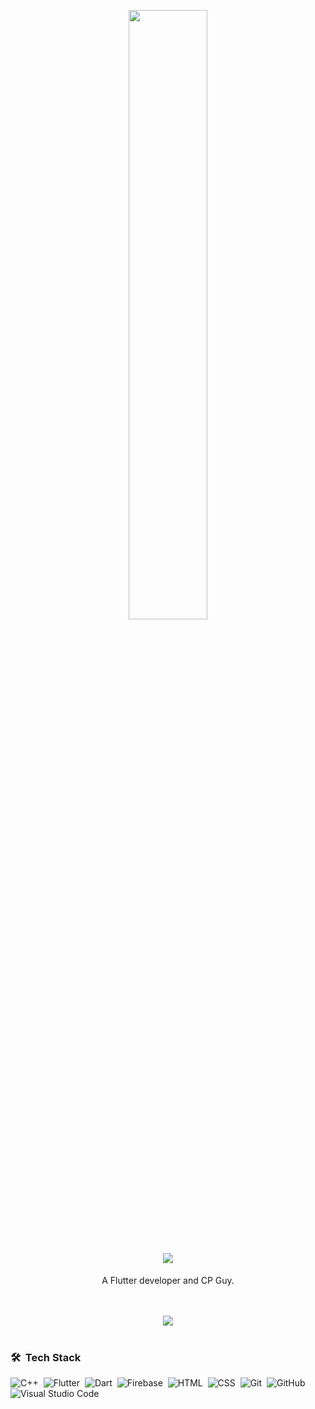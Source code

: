 <p align="center"><img src="https://user-images.githubusercontent.com/85285176/221434375-cb5ebb63-acae-4bca-9543-d7e93020f862.png" width="50%"></p>

<h1 align="center">
  <a href="https://github.com/DenverCoder1/readme-typing-svg"><img src="https://readme-typing-svg.herokuapp.com?font=Time+New+Roman&color=cyan&size=25&center=true&vCenter=true&width=600&height=80&lines=Hello+I'm+Anurag+Mishra..&hearts;++;Flutter+Developer,;Computer+Science+Student.;"></a>
</h1>

<p align="center" width="150px">A Flutter developer and CP Guy. <br> </p>

<br>
<br>


<div align="center"> <img src="https://github-readme-streak-stats.herokuapp.com?user=anurag-adm&include_all_commits=true&count_private=true&count_public=true&theme=dracula&border_radius=9"></div>

<br>

<!--Github Stats 
<img align="center" src="https://github-readme-stats.vercel.app/api?username=anurag-adm&show_icons=true&include_all_commits=true&theme=blue-white&count_private=true" alt="github stats">
-->
<!--Github Stats
[![GitHub Streak](https://streak-stats.demolab.com/?user=anurag-adm&include_all_commits=true&count_private=true)](https://git.io/streak-stats)
 -->


### 🛠 &nbsp;Tech Stack

![C++](https://img.shields.io/badge/-C++-05122A?style=flat&logo=C%2B%2B&logoColor=00599C)&nbsp;
![Flutter](https://img.shields.io/badge/-Flutter-05122A?style=flat&logo=flutter&logoColor=007ACC)&nbsp;
![Dart](https://img.shields.io/badge/-Dart-05122A?style=flat&logo=dart&logoColor=007ACC)&nbsp;
![Firebase](https://img.shields.io/badge/-Firebase-05122A?style=flat&logo=firebase&logoColor=FFCA28)&nbsp;
![HTML](https://img.shields.io/badge/-HTML-05122A?style=flat&logo=HTML5)&nbsp;
![CSS](https://img.shields.io/badge/-CSS-05122A?style=flat&logo=CSS3&logoColor=1572B6)&nbsp;
![Git](https://img.shields.io/badge/-Git-05122A?style=flat&logo=git)&nbsp;
![GitHub](https://img.shields.io/badge/-GitHub-05122A?style=flat&logo=github)&nbsp;
![Visual Studio Code](https://img.shields.io/badge/-Visual%20Studio%20Code-05122A?style=flat&logo=visual-studio-code&logoColor=007ACC)&nbsp;



<br>
